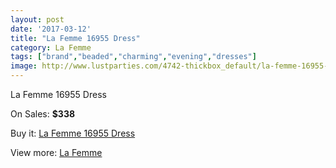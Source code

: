 ```yaml
---
layout: post
date: '2017-03-12'
title: "La Femme 16955 Dress"
category: La Femme
tags: ["brand","beaded","charming","evening","dresses"]
image: http://www.lustparties.com/4742-thickbox_default/la-femme-16955-dress.jpg
---
```

La Femme 16955 Dress

On Sales: **$338**
<a href="https://www.lustparties.com/en/la-femme/1583-la-femme-16955-dress.html"><amp-img layout="responsive" width="600" height="600" src="//www.lustparties.com/4742-thickbox_default/la-femme-16955-dress.jpg" alt="La Femme 16955 Dress 0" /></a>
<a href="https://www.lustparties.com/en/la-femme/1583-la-femme-16955-dress.html"><amp-img layout="responsive" width="600" height="600" src="//www.lustparties.com/4743-thickbox_default/la-femme-16955-dress.jpg" alt="La Femme 16955 Dress 1" /></a>

Buy it: [La Femme 16955 Dress](https://www.lustparties.com/en/la-femme/1583-la-femme-16955-dress.html "La Femme 16955 Dress")

View more: [La Femme](https://www.lustparties.com/en/4-la-femme "La Femme")